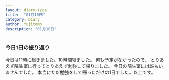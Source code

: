 ```yaml
---
layout: diary-type
title:  "01月10日"
category: Diary
author: Yujitomo
description: "01月10日"
---
```



### 今日1日の振り返り

今日は11時に起きました。10時間寝ました。
何も予定がなかったので、
とりあえず院生室に行ってとりあえず勉強して帰りました。
今日の院生室には誰もいませんでした。
本当にただ勉強をして帰っただけの1日でした。以上です。
